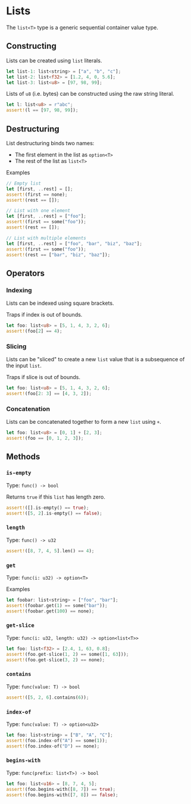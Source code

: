 # Lists

The `list<T>` type is a generic sequential container value type.

## Constructing

Lists can be created using `list` literals.

```rust
let list-1: list<string> = ["a", "b", "c"];
let list-2: list<f32> = [1.2, 4, 0, 5.6];
let list-3: list<u8> = [97, 98, 99];
```

Lists of `u8` (i.e. bytes) can be constructed using the raw string literal.

```rust
let l: list<u8> = r"abc";
assert!(l == [97, 98, 99]);
```

## Destructuring

List destructuring binds two names:
* The first element in the list as `option<T>`
* The rest of the list as `list<T>`

Examples
```rust
// Empty list
let [first, ..rest] = [];
assert!(first == none);
assert!(rest == []);

// List with one element
let [first, ..rest] = ["foo"];
assert!(first == some("foo"));
assert!(rest == []);

// List with multiple elements
let [first, ..rest] = ["foo", "bar", "biz", "baz"];
assert!(first == some("foo"));
assert!(rest == ["bar", "biz", "baz"]);
```

## Operators

### Indexing

Lists can be indexed using square brackets.

Traps if index is out of bounds.

```rust
let foo: list<u8> = [5, 1, 4, 3, 2, 6];
assert!(foo[2] == 4);
```

### Slicing

Lists can be "sliced" to create a new `list` value that is a subsequence of the input `list`.

Traps if slice is out of bounds.

```rust
let foo: list<u8> = [5, 1, 4, 3, 2, 6];
assert!(foo[2: 3] == [4, 3, 2]);
```

### Concatenation

Lists can be concatenated together to form a new `list` using `+`.

```rust
let foo: list<u8> = [0, 1] + [2, 3];
assert!(foo == [0, 1, 2, 3]);
```

## Methods

### `is-empty`

Type: `func() -> bool`

Returns `true` if this `list` has length zero.

```rust
assert!([].is-empty() == true);
assert!([5, 2].is-empty() == false);
```

### `length`

Type: `func() -> u32`

```rust
assert!([8, 7, 4, 5].len() == 4);
```

### `get`

Type: `func(i: u32) -> option<T>`

Examples
```rust
let foobar: list<string> = ["foo", "bar"];
assert!(foobar.get(1) == some("bar"));
assert!(foobar.get(100) == none);
```

### `get-slice`

Type: `func(i: u32, length: u32) -> option<list<T>>`

```rust
let foo: list<f32> = [2.4, 1, 63, 0.8];
assert!(foo.get-slice(1, 2) == some([1, 63]));
assert!(foo.get-slice(3, 2) == none);
```

### `contains`

Type: `func(value: T) -> bool`

```rust
assert!([5, 2, 6].contains(6));
```

### `index-of`

Type: `func(value: T) -> option<u32>`

```rust
let foo: list<string> = ["B", "A", "C"];
assert!(foo.index-of("A") == some(1));
assert!(foo.index-of("D") == none);
```

### `begins-with`

Type: `func(prefix: list<T>) -> bool`

```rust
let foo: list<u16> = [8, 7, 4, 5];
assert!(foo.begins-with([8, 7]) == true);
assert!(foo.begins-with([7, 8]) == false);
```